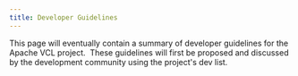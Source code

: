 ```yaml
---
title: Developer Guidelines
---
```


This page will eventually contain a summary of developer guidelines for the
Apache VCL project.&nbsp; These guidelines will first be proposed and
discussed by the development community using the project's dev list.
